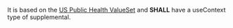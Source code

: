 It is based on the [US Public Health ValueSet](StructureDefinition-us-ph-valueset.html) and **SHALL** have a useContext type of supplemental.